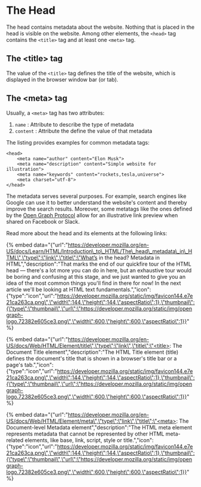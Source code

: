 # The Head

The head contains metadata about the website. Nothing that is placed in the head is visible on the website. Among other elements, the `<head>` tag contains the `<title>` tag and at least one `<meta>` tag.

## The &lt;title&gt; tag

The value of the `<title>` tag defines the title of the website, which is displayed in the browser window bar \(or tab\).

## The &lt;meta&gt; tag

Usually, a `<meta>` tag has two attributes:

1. `name` : Attribute to describe the type of metadata
2. `content` : Attribute the define the value of that metadata

The listing provides examples for common metadata tags:

```markup
<head>
    <meta name="author" content="Elon Musk">
    <meta name="description" content="Simple website for illustration">
    <meta name="keywords" content="rockets,tesla,universe">
    <meta charset="utf-8">   
</head>
```

The metadata serves several purposes. For example, search engines like Google can use it to better understand the website's content and thereby improve the search results. Moreover, some metatags like the ones defined by the [Open Graph Protocol](http://ogp.me/) allow for an illustrative link preview when shared on Facebook or Slack.

Read more about the head and its elements at the following links:

{% embed data="{\"url\":\"https://developer.mozilla.org/en-US/docs/Learn/HTML/Introduction\_to\_HTML/The\_head\_metadata\_in\_HTML\",\"type\":\"link\",\"title\":\"What’s in the head? Metadata in HTML\",\"description\":\"That marks the end of our quickfire tour of the HTML head — there\'s a lot more you can do in here, but an exhaustive tour would be boring and confusing at this stage, and we just wanted to give you an idea of the most common things you\'ll find in there for now! In the next article we\'ll be looking at HTML text fundamentals.\",\"icon\":{\"type\":\"icon\",\"url\":\"https://developer.mozilla.org/static/img/favicon144.e7e21ca263ca.png\",\"width\":144,\"height\":144,\"aspectRatio\":1},\"thumbnail\":{\"type\":\"thumbnail\",\"url\":\"https://developer.mozilla.org/static/img/opengraph-logo.72382e605ce3.png\",\"width\":600,\"height\":600,\"aspectRatio\":1}}" %}

{% embed data="{\"url\":\"https://developer.mozilla.org/en-US/docs/Web/HTML/Element/title\",\"type\":\"link\",\"title\":\"<title>: The Document Title element\",\"description\":\"The HTML Title element \(title\) defines the document\'s title that is shown in a browser\'s title bar or a page\'s tab.\",\"icon\":{\"type\":\"icon\",\"url\":\"https://developer.mozilla.org/static/img/favicon144.e7e21ca263ca.png\",\"width\":144,\"height\":144,\"aspectRatio\":1},\"thumbnail\":{\"type\":\"thumbnail\",\"url\":\"https://developer.mozilla.org/static/img/opengraph-logo.72382e605ce3.png\",\"width\":600,\"height\":600,\"aspectRatio\":1}}" %}

{% embed data="{\"url\":\"https://developer.mozilla.org/en-US/docs/Web/HTML/Element/meta\",\"type\":\"link\",\"title\":\"<meta>: The Document-level Metadata element\",\"description\":\"The HTML meta element represents metadata that cannot be represented by other HTML meta-related elements, like base, link, script, style or title.\",\"icon\":{\"type\":\"icon\",\"url\":\"https://developer.mozilla.org/static/img/favicon144.e7e21ca263ca.png\",\"width\":144,\"height\":144,\"aspectRatio\":1},\"thumbnail\":{\"type\":\"thumbnail\",\"url\":\"https://developer.mozilla.org/static/img/opengraph-logo.72382e605ce3.png\",\"width\":600,\"height\":600,\"aspectRatio\":1}}" %}

